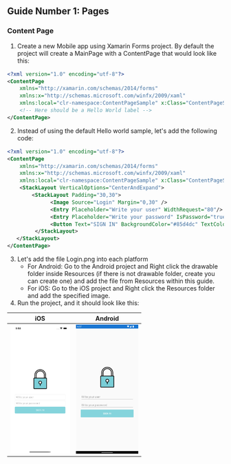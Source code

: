 ## Guide Number 1: Pages
### Content Page
1. Create a new Mobile app using Xamarin Forms project. By default the project will create a MainPage with a ContentPage that would look like this:
``` xml
<?xml version="1.0" encoding="utf-8"?>
<ContentPage 
    xmlns="http://xamarin.com/schemas/2014/forms" 
    xmlns:x="http://schemas.microsoft.com/winfx/2009/xaml" 
    xmlns:local="clr-namespace:ContentPageSample" x:Class="ContentPageSample.MainPage">
    <!-- Here should be a Hello World label -->
</ContentPage>
```
2. Instead of using the default Hello world sample, let's add the following code:
``` xml
<?xml version="1.0" encoding="utf-8"?>
<ContentPage 
    xmlns="http://xamarin.com/schemas/2014/forms" 
    xmlns:x="http://schemas.microsoft.com/winfx/2009/xaml" 
    xmlns:local="clr-namespace:ContentPageSample" x:Class="ContentPageSample.MainPage">
    <StackLayout VerticalOptions="CenterAndExpand"> 
        <StackLayout Padding="30,30">
              <Image Source="Login" Margin="0,30" /> 
              <Entry Placeholder="Write your user" WidthRequest="80"/>
              <Entry Placeholder="Write your password" IsPassword="true"/>
              <Button Text="SIGN IN" BackgroundColor="#85d4dc" TextColor="White"/>
         </StackLayout>
   </StackLayout>
</ContentPage>
```

3. Let's add the file Login.png into each platform
   - For Android: Go to the Android project and Right click the drawable folder inside Resources (if there is not drawable folder, create you can create one) and add the file from Resources within this guide.
   - For iOS: Go to the iOS project and Right click the Resources folder and add the specified image.
4. Run the project, and it should look like this:

| iOS | Android |
| --- | --- |
| <img src="Screenshots/screen01.png" Height="300" /> | <img src="Screenshots/screen02.png" Height="300" /> |